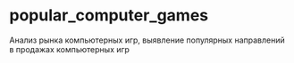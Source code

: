 # popular_computer_games
Анализ рынка компьютерных игр, выявление популярных направлений в продажах компьютерных игр

